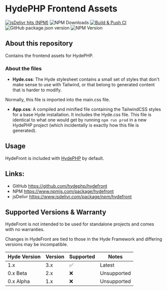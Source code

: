 # HydePHP Frontend Assets

[![jsDelivr hits (NPM)](https://data.jsdelivr.com/v1/package/npm/hydefront/badge?style=rounded)](https://www.jsdelivr.com/package/npm/hydefront)
![NPM Downloads](https://img.shields.io/npm/dm/hydefront)
[![Build & Push CI](https://github.com/hydephp/hydefront/actions/workflows/node.js.yml/badge.svg)](https://github.com/hydephp/hydefront/actions/workflows/node.js.yml)
![GitHub package.json version](https://img.shields.io/github/package-json/v/hydephp/hydefront)
![NPM Version](https://img.shields.io/npm/v/hydefront)


## About this repository

Contains the frontend assets for HydePHP.

### About the files

- **Hyde.css**:
The Hyde stylesheet contains a small set of styles that don't make sense to use with Tailwind, or that belong to generated content that is harder to modify.

Normally, this file is imported into the main.css file.

- **App.css**:
A compiled and minified file containing the TailwindCSS styles for a base Hyde installation. It includes the Hyde.css file. This file is identical to what one would get by running `npm run prod` in a new HydePHP project (which incidentally is exactly how this file is generated).


## Usage

HydeFront is included with [HydePHP](https://github.com/hydephp/hyde) by default.


## Links:

- GitHub https://github.com/hydephp/hydefront
- NPM https://www.npmjs.com/package/hydefront
- jsDelivr https://www.jsdelivr.com/package/npm/hydefront


## Supported Versions & Warranty

HydeFront is not intended to be used for standalone projects and comes with no warranties.

Changes in HydeFront are tied to those in the Hyde Framework and differing versions may be incompatible.

| Hyde Version | Version | Supported          | Notes                   |
|:-------------|---------|--------------------|-------------------------|
| 1.x          | 3.x     | :white_check_mark: | Latest                  |
| 0.x Beta     | 2.x     | :x:                | Unsupported             |
| 0.x Alpha    | 1.x     | :x:                | Unsupported             |
